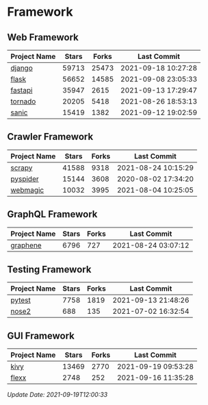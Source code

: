 # Framework

## Web Framework
| Project Name | Stars | Forks | Last Commit |
| ------------ | ----- | ----- | ----------- |
| [django](https://github.com/django/django) | 59713 | 25473 | 2021-09-18 10:27:28 |
| [flask](https://github.com/pallets/flask) | 56652 | 14585 | 2021-09-08 23:05:33 |
| [fastapi](https://github.com/tiangolo/fastapi) | 35947 | 2615 | 2021-09-13 17:29:47 |
| [tornado](https://github.com/tornadoweb/tornado) | 20205 | 5418 | 2021-08-26 18:53:13 |
| [sanic](https://github.com/sanic-org/sanic) | 15419 | 1382 | 2021-09-12 19:02:59 |

## Crawler Framework
| Project Name | Stars | Forks | Last Commit |
| ------------ | ----- | ----- | ----------- |
| [scrapy](https://github.com/scrapy/scrapy) | 41588 | 9318 | 2021-08-24 10:15:29 |
| [pyspider](https://github.com/binux/pyspider) | 15144 | 3608 | 2020-08-02 17:34:20 |
| [webmagic](https://github.com/code4craft/webmagic) | 10032 | 3995 | 2021-08-04 10:25:05 |

## GraphQL Framework
| Project Name | Stars | Forks | Last Commit |
| ------------ | ----- | ----- | ----------- |
| [graphene](https://github.com/graphql-python/graphene) | 6796 | 727 | 2021-08-24 03:07:12 |

## Testing Framework
| Project Name | Stars | Forks | Last Commit |
| ------------ | ----- | ----- | ----------- |
| [pytest](https://github.com/pytest-dev/pytest) | 7758 | 1819 | 2021-09-13 21:48:26 |
| [nose2](https://github.com/nose-devs/nose2) | 688 | 135 | 2021-07-02 16:32:54 |

## GUI Framework
| Project Name | Stars | Forks | Last Commit |
| ------------ | ----- | ----- | ----------- |
| [kivy](https://github.com/kivy/kivy) | 13469 | 2770 | 2021-09-19 09:53:28 |
| [flexx](https://github.com/flexxui/flexx) | 2748 | 252 | 2021-09-16 11:35:28 |

*Update Date: 2021-09-19T12:00:33*